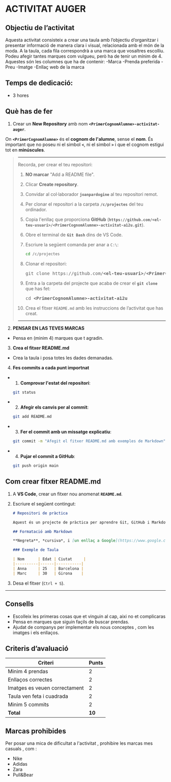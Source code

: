 # ACTIVITAT AUGER

## Objectiu de l’activitat

Aquesta activitat consisteix a crear una taula amb l’objectiu d’organitzar i presentar informació de manera clara i visual, relacionada amb el món de la moda. A la taula, cada fila correspondrà a una marca que vosaltres escolliu. Podeu afegir tantes marques com vulgueu, però ha de tenir un mínim de 4. Aquestes són les columnes que ha de contenir:
    -Marca
    -Prenda preferida
    -Preu
    -Imatge
    -Enllaç web de la marca

## Temps de dedicació:

* 3 hores

## Què has de fer

1. Crear un **New Repository** amb nom **`<PrimerCognomAlumne>-activitat-auger`**.

 On **`<PrimerCognomAlumne>`** és el **cognom de l'alumne**, sense el **nom**. És important que no poseu ni el simbol **`<`**, ni el simbol **`>`** i que el cognom estigui tot en **minúscules**.

 > <hr>
> Recorda, per crear el teu repositori:
>
> 1. **NO marcar** "Add a README file".
> 
> 1. Clicar **Create repository**.
> 
> 1. Convidar al col·laborador **`joanpardogine`** al teu repositori remot.
> 
> 1. Per clonar el repositori a la carpeta **`/c/projectes`** del teu ordinador.
> 
> 1. Copia l'enllaç que proporciona **GitHub** (**`https://github.com/<el-teu-usuari>/<PrimerCognomAlumne>-activitat-a12u.git`**).
> 
> 1. Obre el terminal de **`Git Bash`** dins de VS Code.
>
> 1. Escriure la següent comanda per anar a `C:\`:
>       ```bash
>       cd /c/projectes
>       ```
> 1. Clonar el repositori:
>       <pre>git clone https://github.com/<b>&lt;el-teu-usuari></b>/<b>&lt;PrimerCognomAlumne></b>-activitat-a12u.git</pre>
> 1. Entra a la carpeta del projecte que acaba de crear el **`git clone`** que has fet:
>       <pre>cd <b>&lt;PrimerCognomAlumne>-activitat-a12u</b></pre>
> 
> 1. Crea el fitxer `README.md` amb les instruccions de l’activitat que has creat.
>
> <hr>

2. **PENSAR EN LAS TEVES MARCAS**
 - Pensa en (minim 4) marques que t agradin.

3. **Crea el fitxer README.md**
 - Crea la taula i posa totes les dades demanadas.

4. **Fes commits a cada punt importnat**
 - 1. **Comprovar l'estat del repositori**:
   ```bash
   git status
   ```
 - 2. **Afegir els canvis per al commit**:
   ```bash
   git add README.md
   ```
 - 3. **Fer el commit amb un missatge explicatiu**:
   ```bash
   git commit -m "Afegit el fitxer README.md amb exemples de Markdown"
   ```
 - 4. **Pujar el commit a GitHub**:
   ```bash
   git push origin main

## Com crear fitxer README.md

1. A **VS Code**, crear un fitxer nou anomenat **`README.md`**.

2. Escriure el següent contingut:

   ```markdown
   # Repositori de pràctica
   
   Aquest és un projecte de pràctica per aprendre Git, GitHub i Markdown.
   
   ## Formatació amb Markdown
   
   **Negreta**, *cursiva*, i [un enllaç a Google](https://www.google.com).
   
   ### Exemple de Taula
   
   | Nom      | Edat | Ciutat     |
   |----------|------|-----------|
   | Anna     | 25   | Barcelona |
   | Marc     | 30   | Girona    |
   ```

3. Desa el fitxer (`Ctrl + S`).

<hr>

## Consells

- Escolleix les primeras cosas que et vinguin al cap, aixi no et complicaras
- Pensa en marques que siguin façils de buscar prendas.
- Ajudat de companys per implementar els nous conceptes , com les imatges i els enllaços.

## Criteris d’avaluació

|Criteri                                | Punts |
|---------------------------------------|-------|
| Minim 4 prendas                       | 2     |
| Enllaços correctes                    | 2     |
| Imatges es veuen correctament         | 2     |
| Taula ven feta i cuadrada             | 2     |
| Minim 5 commits                       | 2     |
| **Total**                             | **10**|

## Marcas prohibides 

Per posar una mica de dificultat a l'activitat , prohibire les marcas mes casuals , com :

- Nike
- Adidas
- Zara
- Pull&Bear



 


